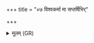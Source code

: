 +++
title = "०७ विश्वकर्मा मा सप्तर्षिभिर्"

+++
<details><summary>मूलम् (GR)</summary>

विश्वकर्मा मा सप्तर्षिभिर् उदीच्या दिशः (…) ॥
</details>